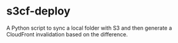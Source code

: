 # s3cf-deploy
A Python script to sync a local folder with S3 and then generate a CloudFront invalidation based on the difference.
